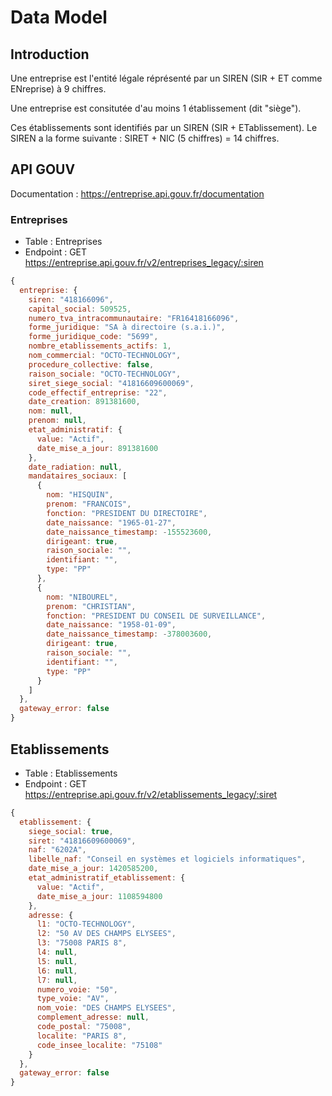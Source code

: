 # Data Model

## Introduction

Une entreprise est l'entité légale réprésenté par un SIREN (SIR + ET comme ENreprise) à 9 chiffres.

Une entreprise est consitutée d'au moins 1 établissement (dit "siège").

Ces établissements sont identifiés par un SIREN (SIR + ETablissement).
Le SIREN a la forme suivante : SIRET + NIC (5 chiffres) = 14 chiffres.


## API GOUV

Documentation : https://entreprise.api.gouv.fr/documentation

### Entreprises

* Table : Entreprises
* Endpoint : GET https://entreprise.api.gouv.fr/v2/entreprises_legacy/:siren

```javascript
{
  entreprise: {
    siren: "418166096",
    capital_social: 509525,
    numero_tva_intracommunautaire: "FR16418166096",
    forme_juridique: "SA à directoire (s.a.i.)",
    forme_juridique_code: "5699",
    nombre_etablissements_actifs: 1,
    nom_commercial: "OCTO-TECHNOLOGY",
    procedure_collective: false,
    raison_sociale: "OCTO-TECHNOLOGY",
    siret_siege_social: "41816609600069",
    code_effectif_entreprise: "22",
    date_creation: 891381600,
    nom: null,
    prenom: null,
    etat_administratif: {
      value: "Actif",
      date_mise_a_jour: 891381600
    },
    date_radiation: null,
    mandataires_sociaux: [
      {
        nom: "HISQUIN",
        prenom: "FRANCOIS",
        fonction: "PRESIDENT DU DIRECTOIRE",
        date_naissance: "1965-01-27",
        date_naissance_timestamp: -155523600,
        dirigeant: true,
        raison_sociale: "",
        identifiant: "",
        type: "PP"
      },
      {
        nom: "NIBOUREL",
        prenom: "CHRISTIAN",
        fonction: "PRESIDENT DU CONSEIL DE SURVEILLANCE",
        date_naissance: "1958-01-09",
        date_naissance_timestamp: -378003600,
        dirigeant: true,
        raison_sociale: "",
        identifiant: "",
        type: "PP"
      }
    ]
  },
  gateway_error: false
}
```

## Etablissements

* Table : Etablissements
* Endpoint : GET https://entreprise.api.gouv.fr/v2/etablissements_legacy/:siret

```javascript
{
  etablissement: {
    siege_social: true,
    siret: "41816609600069",
    naf: "6202A",
    libelle_naf: "Conseil en systèmes et logiciels informatiques",
    date_mise_a_jour: 1420585200,
    etat_administratif_etablissement: {
      value: "Actif",
      date_mise_a_jour: 1108594800
    },
    adresse: {
      l1: "OCTO-TECHNOLOGY",
      l2: "50 AV DES CHAMPS ELYSEES",
      l3: "75008 PARIS 8",
      l4: null,
      l5: null,
      l6: null,
      l7: null,
      numero_voie: "50",
      type_voie: "AV",
      nom_voie: "DES CHAMPS ELYSEES",
      complement_adresse: null,
      code_postal: "75008",
      localite: "PARIS 8",
      code_insee_localite: "75108"
    }
  },
  gateway_error: false
}
```
